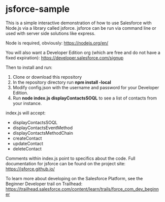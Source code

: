 # jsforce-sample

This is a simple interactive demonstration of how to use Salesforce with Node.js via a library called jsforce.  jsforce can be run via command line or used with server side solutions like express.

Node is required, obviously: https://nodejs.org/en/

You will also want a Developer Edition org (which are free and do not have a fixed expiration): https://developer.salesforce.com/signup

Then to install and run:

1. Clone or download this repository
2. In the repository directory run **npm install -local**
3. Modify config.json with the username and password for your Developer Edition.
4. Run **node index.js displayContactsSOQL** to see a list of contacts from your instance.

index.js will accept:
* displayContactsSOQL
* displayContactsEventMethod
* displayContactsMethodChain
* createContact
* updateContact
* deleteContact

Comments within index.js point to specifics about the code.  Full documentation for jsforce can be found on the project site: https://jsforce.github.io/

To learn more about developing on the Salesforce Platform, see the Beginner Developer trail on Trailhead: https://trailhead.salesforce.com/content/learn/trails/force_com_dev_beginner




